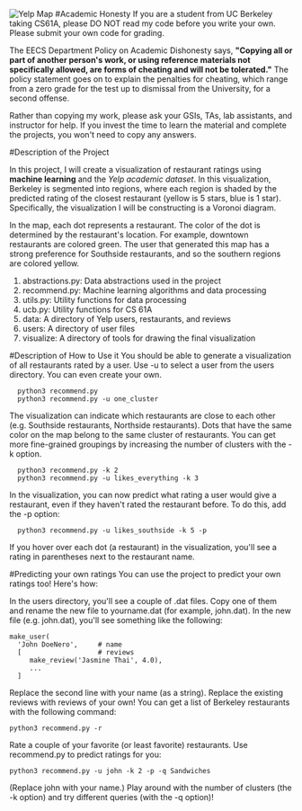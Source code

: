 ![Yelp Map](http://tugan0329.bitbucket.org/imgs/github/cs61a-map.png)
#Academic Honesty
If you are a student from UC Berkeley taking CS61A, please DO NOT read my code before you write your own.
Please submit your own code for grading.

The EECS Department Policy on Academic Dishonesty says, **"Copying all or part of another person's work, or using reference materials not specifically allowed, are forms of cheating and will not be tolerated."** 
The policy statement goes on to explain the penalties for cheating, which range from a zero grade for the test up to dismissal from the University, for a second offense.

Rather than copying my work, please ask your GSIs, TAs, lab assistants, and instructor for help. 
If you invest the time to learn the material and complete the projects, you won't need to copy any answers.

#Description of the Project

In this project, I will create a visualization of restaurant ratings using **machine learning** and the *Yelp academic dataset*. 
In this visualization, Berkeley is segmented into regions, where each region is shaded by the predicted rating of the closest restaurant 
(yellow is 5 stars, blue is 1 star). Specifically, the visualization I will be constructing is a Voronoi diagram.

In the map, each dot represents a restaurant. 
The color of the dot is determined by the restaurant's location. For example, downtown restaurants are colored green. 
The user that generated this map has a strong preference for Southside restaurants, and so the southern regions are colored yellow.

1. abstractions.py: Data abstractions used in the project
2. recommend.py: Machine learning algorithms and data processing
3. utils.py: Utility functions for data processing
4. ucb.py: Utility functions for CS 61A
5. data: A directory of Yelp users, restaurants, and reviews
6. users: A directory of user files
7. visualize: A directory of tools for drawing the final visualization

#Description of How to Use it 
You should be able to generate a visualization of all restaurants rated by a user. 
Use -u to select a user from the users directory. 
You can even create your own.

      python3 recommend.py 
      python3 recommend.py -u one_cluster

The visualization can indicate which restaurants are close to each other (e.g. Southside restaurants, Northside restaurants). 
Dots that have the same color on the map belong to the same cluster of restaurants. 
You can get more fine-grained groupings by increasing the number of clusters with the -k option.

      python3 recommend.py -k 2
      python3 recommend.py -u likes_everything -k 3

In the visualization, you can now predict what rating a user would give a restaurant, even if they haven't rated the restaurant before. To do this, add the -p option:

      python3 recommend.py -u likes_southside -k 5 -p
      
If you hover over each dot (a restaurant) in the visualization, you'll see a rating in parentheses next to the restaurant name.

#Predicting your own ratings
You can use the project to predict your own ratings too! Here's how:

In the users directory, you'll see a couple of .dat files. Copy one of them and rename the new file to yourname.dat (for example, john.dat).
In the new file (e.g. john.dat), you'll see something like the following:

    make_user(
      'John DoeNero',     # name
      [                   # reviews
         make_review('Jasmine Thai', 4.0),
         ...
      ]
Replace the second line with your name (as a string).
Replace the existing reviews with reviews of your own! You can get a list of Berkeley restaurants with the following command: 
```
python3 recommend.py -r 
```
Rate a couple of your favorite (or least favorite) restaurants.
Use recommend.py to predict ratings for you:
```
python3 recommend.py -u john -k 2 -p -q Sandwiches 
```
(Replace john with your name.) 
Play around with the number of clusters (the -k option) and try different queries (with the -q option)!
